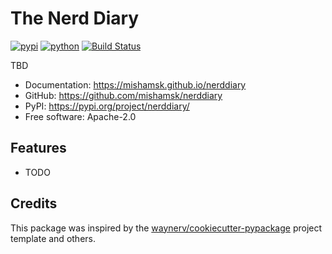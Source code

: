 # The Nerd Diary

[![pypi](https://img.shields.io/pypi/v/nerddiary.svg)](https://pypi.org/project/nerddiary/)
[![python](https://img.shields.io/pypi/pyversions/nerddiary.svg)](https://pypi.org/project/nerddiary/)
[![Build Status](https://github.com/mishamsk/nerddiary/actions/workflows/dev.yml/badge.svg)](https://github.com/mishamsk/nerddiary/actions/workflows/dev.yml)

TBD


* Documentation: <https://mishamsk.github.io/nerddiary>
* GitHub: <https://github.com/mishamsk/nerddiary>
* PyPI: <https://pypi.org/project/nerddiary/>
* Free software: Apache-2.0


## Features

* TODO

## Credits

This package was inspired by the [waynerv/cookiecutter-pypackage](https://github.com/waynerv/cookiecutter-pypackage) project template and others.
